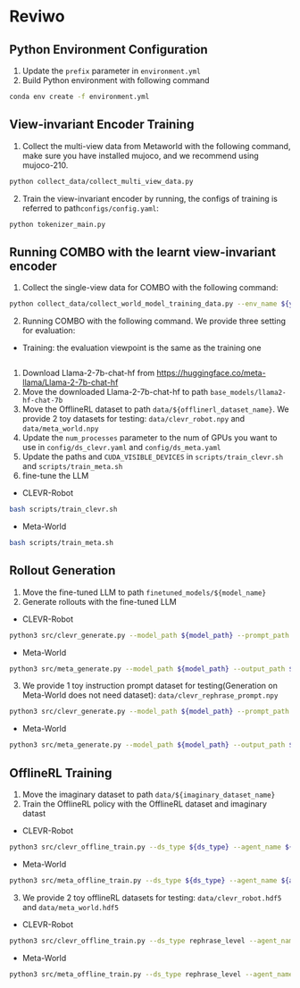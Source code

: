 # Reviwo

## Python Environment Configuration
1. Update the `prefix` parameter in `environment.yml`
2. Build Python environment with following command
```bash
conda env create -f environment.yml
```

## View-invariant Encoder Training
1. Collect the multi-view data from Metaworld with the following command, make sure you have installed mujoco, and we recommend using mujoco-210.
```bash
python collect_data/collect_multi_view_data.py
```

2. Train the view-invariant encoder by running, the configs of training is referred to path`configs/config.yaml`:
```bash
python tokenizer_main.py
```

## Running COMBO with the learnt view-invariant encoder
1. Collect the single-view data for COMBO with the following command:
```bash
python collect_data/collect_world_model_training_data.py --env_name ${your_metaworld_env_name}
```

2. Running COMBO with the following command. We provide three setting for evaluation:
* Training: the evaluation viewpoint is the same as the training one
```bash

``` 




1. Download Llama-2-7b-chat-hf from https://huggingface.co/meta-llama/Llama-2-7b-chat-hf
2. Move the downloaded Llama-2-7b-chat-hf to path `base_models/llama2-hf-chat-7b`
3. Move the OfflineRL dataset to path `data/${offlinerl_dataset_name}`. We provide 2 toy datasets for testing: `data/clevr_robot.npy` and `data/meta_world.npy`
4. Update the `num_processes` parameter to the num of GPUs you want to use in `config/ds_clevr.yaml` and `config/ds_meta.yaml`
5. Update the paths and `CUDA_VISIBLE_DEVICES` in `scripts/train_clevr.sh` and `scripts/train_meta.sh`
6. fine-tune the LLM
* CLEVR-Robot
```bash
bash scripts/train_clevr.sh
```
* Meta-World
```bash
bash scripts/train_meta.sh
```

## Rollout Generation
1. Move the fine-tuned LLM to path `finetuned_models/${model_name}`
2. Generate rollouts with the fine-tuned LLM
* CLEVR-Robot
```bash
python3 src/clevr_generate.py --model_path ${model_path} --prompt_path ${prompt_path} --output_path ${output_path} --level ${level}
```
* Meta-World
```bash
python3 src/meta_generate.py --model_path ${model_path} --output_path ${output_path} --level ${level}
```
3. We provide 1 toy instruction prompt dataset for testing(Generation on Meta-World does not need dataset): `data/clevr_rephrase_prompt.npy`
```bash
python3 src/clevr_generate.py --model_path ${model_path} --prompt_path data/clevr_rephrase_prompt.npy --output_path ${output_path} --level rephrase_level
```
* Meta-World
```bash
python3 src/meta_generate.py --model_path ${model_path} --output_path ${output_path} --level rephrase_level
```

## OfflineRL Training
1. Move the imaginary dataset to path `data/${imaginary_dataset_name}`
2. Train the OfflineRL policy with the OfflineRL dataset and imaginary datast
* CLEVR-Robot
```bash
python3 src/clevr_offline_train.py --ds_type ${ds_type} --agent_name ${agent_name} --dataset_path ${dataset_path} --device ${device} --seed ${seed}
```
* Meta-World
```bash
python3 src/meta_offline_train.py --ds_type ${ds_type} --agent_name ${agent_name} --dataset_path ${dataset_path} --device ${device} --seed ${seed}
```
3. We provide 2 toy offlineRL datasets for testing: `data/clevr_robot.hdf5` and `data/meta_world.hdf5`
* CLEVR-Robot
```bash
python3 src/clevr_offline_train.py --ds_type rephrase_level --agent_name ${agent_name} --dataset_path data/clevr_robot.hdf5 --device ${device} --seed ${seed}
```
* Meta-World
```bash
python3 src/meta_offline_train.py --ds_type rephrase_level --agent_name ${agent_name} --dataset_path data/meta_world.hdf5 --device ${device} --seed ${seed}
```